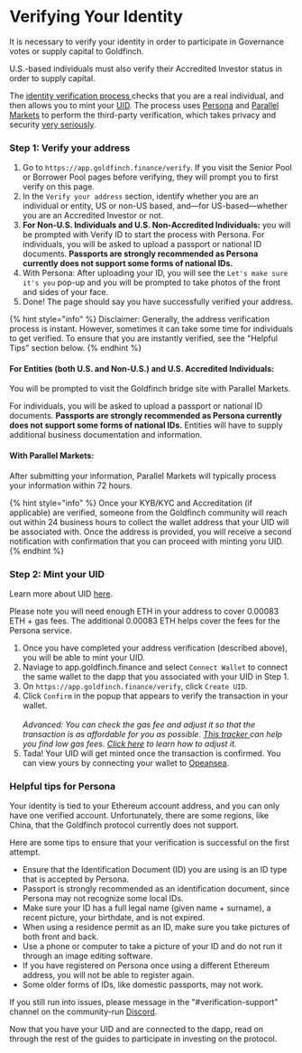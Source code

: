 # Verifying Your Identity

It is necessary to verify your identity in order to participate in Governance votes or supply capital to Goldfinch.&#x20;

U.S.-based individuals must also verify their Accredited Investor status in order to supply capital.

The [identity verification process ](../unique-identity-uid/for-users.md)checks that you are a real individual, and then allows you to mint your [UID](../unique-identity-uid/). The process uses [Persona](https://withpersona.com/) and [Parallel Markets](https://parallelmarkets.com/) to perform the third-party verification, which takes privacy and security [very seriously](https://support.withpersona.com/hc/en-us/articles/360057452513-Security-privacy-and-compliance-overview).

### Step 1: Verify your address&#x20;

1. Go to `https://app.goldfinch.finance/verify`. If you visit the Senior Pool or Borrower Pool pages before verifying, they will prompt you to first verify on this page.&#x20;
2. In the `Verify your address` section, identify whether you are an individual or entity, US or non-US based, and—for US-based—whether you are an Accredited Investor or not.&#x20;
3. **For Non-U.S. Individuals and U.S. Non-Accredited Individuals:** you will be prompted with Verify ID to start the process with Persona. For individuals, you will be asked to upload a passport or national ID documents. **Passports are strongly recommended as Persona currently does not support some forms of national IDs.**&#x20;
4. With Persona: After uploading your ID, you will see the `Let's make sure it's you` pop-up and you will be prompted to take photos of the front and sides of your face.&#x20;
5. Done! The page should say you have successfully verified your address.

{% hint style="info" %}
Disclaimer: Generally, the address verification process is instant. However, sometimes it can take some time for individuals to get verified. To ensure that you are instantly verified, see the "Helpful Tips" section below.
{% endhint %}

#### For Entities (both U.S. and Non-U.S.) and U.S. Accredited Individuals:&#x20;

You will be prompted to visit the Goldfinch bridge site with Parallel Markets.

For individuals, you will be asked to upload a passport or national ID documents. **Passports are strongly recommended as Persona currently does not support some forms of national IDs.** Entities will have to supply additional business documentation and information.&#x20;

#### With Parallel Markets:&#x20;

After submitting your information, Parallel Markets will typically process your information within 72 hours.

{% hint style="info" %}
Once your KYB/KYC and Accreditation (if applicable) are verified, someone from the Goldfinch community will reach out within 24 business hours to collect the wallet address that your UID will be associated with. Once the address is provided, you will receive a second notification with confirmation that you can proceed with minting yoru UID.
{% endhint %}

### Step 2: Mint your UID&#x20;

Learn more about UID [here](../unique-identity-uid/).

Please note you will need enough ETH in your address to cover 0.00083 ETH + gas fees. The additional 0.00083 ETH helps cover the fees for the Persona service.&#x20;

1. Once you have completed your address verification (described above), you will be able to mint your UID.&#x20;
2. Naviage to app.goldfinch.finance and select `Connect Wallet` to connect the same wallet to the dapp that you associated with your UID in Step 1.
3. On `https://app.goldfinch.finance/verify`, click `Create UID`.&#x20;
4. Click `Confirm` in the popup that appears to verify the transaction in your wallet. \
   \
   _Advanced: You can check the gas fee and adjust it so that the transaction is as affordable for you as possible._ [_This tracker_ ](https://etherscan.io/gastracker)_can help you find low gas fees._ [_Click here_](https://metamask.zendesk.com/hc/en-us/articles/360022895972) _to learn how to adjust it._&#x20;
5. Tada! Your UID will get minted once the transaction is confirmed. You can view yours by connecting your wallet to [Opeansea](https://opensea.io/collection/uid).

### Helpful tips for Persona&#x20;

Your identity is tied to your Ethereum account address, and you can only have one verified account. Unfortunately, there are some regions, like China, that the Goldfinch protocol currently does not support.&#x20;

Here are some tips to ensure that your verification is successful on the first attempt.

* Ensure that the Identification Document (ID) you are using is an ID type that is accepted by Persona.&#x20;
* Passport is strongly recommended as an identification document, since Persona may not recognize some local IDs.&#x20;
* Make sure your ID has a full legal name (given name + surname), a recent picture, your birthdate, and is not expired.&#x20;
* When using a residence permit as an ID, make sure you take pictures of both front and back.&#x20;
* Use a phone or computer to take a picture of your ID and do not run it through an image editing software.&#x20;
* If you have registered on Persona once using a different Ethereum address, you will not be able to register again.&#x20;
* Some older forms of IDs, like domestic passports, may not work.

If you still run into issues, please message in the "#verification-support" channel on the community-run [Discord](https://discord.com/invite/HVeaca3fN8).&#x20;

Now that you have your UID and are connected to the dapp, read on through the rest of the guides to participate in investing on the protocol. &#x20;
